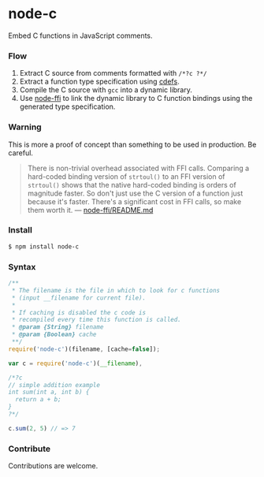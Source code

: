 # node-c

Embed C functions in JavaScript comments.

### Flow

1. Extract C source from comments formatted with ```/*?c ?*/```
2. Extract a function type specification using [cdefs](https://github.com/mateogianolio/cdefs).
3. Compile the C source with ```gcc``` into a dynamic library.
4. Use [node-ffi](https://github.com/node-ffi/node-ffi) to link the dynamic library to C function bindings using the generated type specification.


### Warning
This is more a proof of concept than something to be used in production. Be careful.

> There is non-trivial overhead associated with FFI calls. Comparing a hard-coded binding version of ```strtoul()``` to an FFI version of ```strtoul()``` shows that the native hard-coded binding is orders of magnitude faster. So don't just use the C version of a function just because it's faster. There's a significant cost in FFI calls, so make them worth it. &mdash; [node-ffi/README.md](https://github.com/node-ffi/node-ffi/blob/master/README.md)

### Install

```bash
$ npm install node-c
```

### Syntax

```javascript
/**
 * The filename is the file in which to look for c functions
 * (input __filename for current file).
 *
 * If caching is disabled the c code is
 * recompiled every time this function is called.
 * @param {String} filename
 * @param {Boolean} cache
 **/
require('node-c')(filename, [cache=false]);
```

```javascript
var c = require('node-c')(__filename),

/*?c
// simple addition example
int sum(int a, int b) {
  return a + b;
}
?*/

c.sum(2, 5) // => 7
```

### Contribute

Contributions are welcome.
